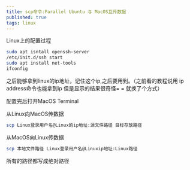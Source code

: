 ```yaml
---
title: scp命令:Parallel Ubuntu 与 MacOS互传数据
published: true
tags: linux
---
```


Linux上的配置过程

```bash
sudo apt isntall openssh-server
/etc/init.d/ssh start
sudo apt install net-tools
ifconfig
```
之后能够拿到linux的ip地址，记住这个ip,之后要用到。（之前看的教程说用 ip address命令也能拿到ip 但是显示的结果很奇怪= = 就换了个方式）

配置完后打开MacOS Terminal 

从Linux向MacOS传数据
```bash
scp Linux登录用户名@Linux的ip地址:源文件路径 目标存放路径
```

从MacOS向Linux传数据

```bash
scp 本地文件路径 Linux登录用户名@Linuxip地址:Linux路径
```
所有的路径都写成绝对路径